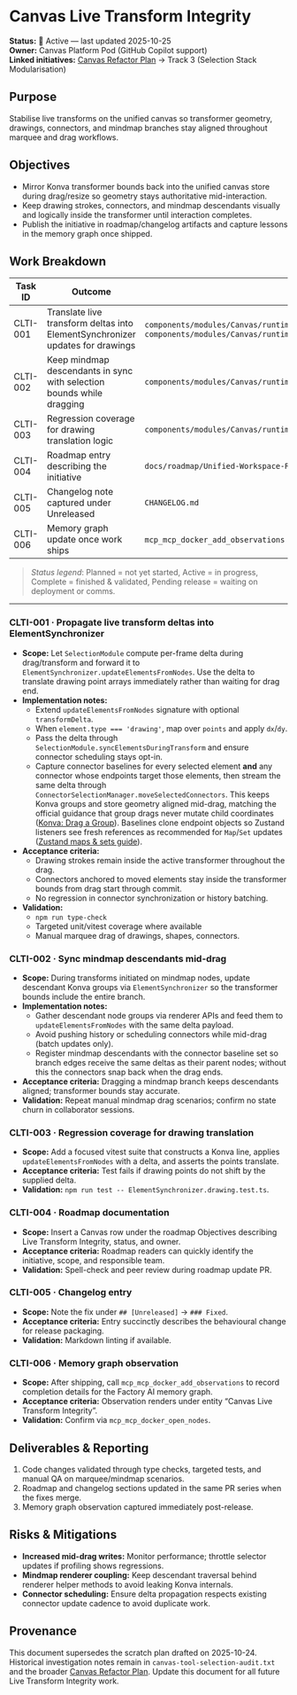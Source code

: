 # Canvas Live Transform Integrity

**Status:** 🔄 Active — last updated 2025-10-25  
**Owner:** Canvas Platform Pod (GitHub Copilot support)  
**Linked initiatives:** [Canvas Refactor Plan](../guidelines/CanvasRefactorPlan.md) → Track 3 (Selection Stack Modularisation)

## Purpose
Stabilise live transforms on the unified canvas so transformer geometry, drawings, connectors, and mindmap branches stay aligned throughout marquee and drag workflows.

## Objectives
- Mirror Konva transformer bounds back into the unified canvas store during drag/resize so geometry stays authoritative mid-interaction.
- Keep drawing strokes, connectors, and mindmap descendants visually and logically inside the transformer until interaction completes.
- Publish the initiative in roadmap/changelog artifacts and capture lessons in the memory graph once shipped.

## Work Breakdown

| Task ID | Outcome | Primary files / systems | Status | Dependencies |
|---------|---------|-------------------------|--------|--------------|
| CLTI-001 | Translate live transform deltas into ElementSynchronizer updates for drawings | `components/modules/Canvas/runtime/features/renderer/modules/SelectionModule.ts`, `components/modules/Canvas/runtime/features/renderer/modules/selection/managers/ElementSynchronizer.ts` | Planned | — |
| CLTI-002 | Keep mindmap descendants in sync with selection bounds while dragging | `components/modules/Canvas/runtime/features/renderer/modules/selection/managers/MindmapSelectionOrchestrator.ts` | Planned | CLTI-001 |
| CLTI-003 | Regression coverage for drawing translation logic | `components/modules/Canvas/runtime/features/renderer/modules/selection/managers/__tests__/ElementSynchronizer.drawing.test.ts` | Planned | CLTI-001 |
| CLTI-004 | Roadmap entry describing the initiative | `docs/roadmap/Unified-Workspace-Roadmap.md` | Planned | CLTI-001 → CLTI-003 |
| CLTI-005 | Changelog note captured under Unreleased | `CHANGELOG.md` | Planned | CLTI-001 → CLTI-003 |
| CLTI-006 | Memory graph update once work ships | `mcp_mcp_docker_add_observations` (Factory AI) | Pending release | CLTI-001 → CLTI-005 |

> _Status legend_: Planned = not yet started, Active = in progress, Complete = finished & validated, Pending release = waiting on deployment or comms.

---

### CLTI-001 · Propagate live transform deltas into ElementSynchronizer

- **Scope:** Let `SelectionModule` compute per-frame delta during drag/transform and forward it to `ElementSynchronizer.updateElementsFromNodes`. Use the delta to translate drawing point arrays immediately rather than waiting for drag end.
- **Implementation notes:**
  - Extend `updateElementsFromNodes` signature with optional `transformDelta`.
  - When `element.type === 'drawing'`, map over `points` and apply `dx`/`dy`.
  - Pass the delta through `SelectionModule.syncElementsDuringTransform` and ensure connector scheduling stays opt-in.
  - Capture connector baselines for every selected element **and** any connector whose endpoints target those elements, then stream the same delta through `ConnectorSelectionManager.moveSelectedConnectors`. This keeps Konva groups and store geometry aligned mid-drag, matching the official guidance that group drags never mutate child coordinates ([Konva: Drag a Group](https://konvajs.org/docs/drag_and_drop/Drag_a_Group.html)). Baselines clone endpoint objects so Zustand listeners see fresh references as recommended for `Map`/`Set` updates ([Zustand maps & sets guide](https://github.com/pmndrs/zustand/blob/main/docs/guides/maps-and-sets-usage.md)).
- **Acceptance criteria:**
  - Drawing strokes remain inside the active transformer throughout the drag.
  - Connectors anchored to moved elements stay inside the transformer bounds from drag start through commit.
  - No regression in connector synchronization or history batching.
- **Validation:**
  - `npm run type-check`
  - Targeted unit/vitest coverage where available
  - Manual marquee drag of drawings, shapes, connectors.

### CLTI-002 · Sync mindmap descendants mid-drag

- **Scope:** During transforms initiated on mindmap nodes, update descendant Konva groups via `ElementSynchronizer` so the transformer bounds include the entire branch.
- **Implementation notes:**
  - Gather descendant node groups via renderer APIs and feed them to `updateElementsFromNodes` with the same delta payload.
  - Avoid pushing history or scheduling connectors while mid-drag (batch updates only).
  - Register mindmap descendants with the connector baseline set so branch edges receive the same deltas as their parent nodes; without this the connectors snap back when the drag ends.
- **Acceptance criteria:** Dragging a mindmap branch keeps descendants aligned; transformer bounds stay accurate.
- **Validation:** Repeat manual mindmap drag scenarios; confirm no state churn in collaborator sessions.

### CLTI-003 · Regression coverage for drawing translation

- **Scope:** Add a focused vitest suite that constructs a Konva line, applies `updateElementsFromNodes` with a delta, and asserts the points translate.
- **Acceptance criteria:** Test fails if drawing points do not shift by the supplied delta.
- **Validation:** `npm run test -- ElementSynchronizer.drawing.test.ts`.

### CLTI-004 · Roadmap documentation

- **Scope:** Insert a Canvas row under the roadmap Objectives describing Live Transform Integrity, status, and owner.
- **Acceptance criteria:** Roadmap readers can quickly identify the initiative, scope, and responsible team.
- **Validation:** Spell-check and peer review during roadmap update PR.

### CLTI-005 · Changelog entry

- **Scope:** Note the fix under `## [Unreleased]` → `### Fixed`.
- **Acceptance criteria:** Entry succinctly describes the behavioural change for release packaging.
- **Validation:** Markdown linting if available.

### CLTI-006 · Memory graph observation

- **Scope:** After shipping, call `mcp_mcp_docker_add_observations` to record completion details for the Factory AI memory graph.
- **Acceptance criteria:** Observation renders under entity “Canvas Live Transform Integrity”.
- **Validation:** Confirm via `mcp_mcp_docker_open_nodes`.

## Deliverables & Reporting

1. Code changes validated through type checks, targeted tests, and manual QA on marquee/mindmap scenarios.
2. Roadmap and changelog sections updated in the same PR series when the fixes merge.
3. Memory graph observation captured immediately post-release.

## Risks & Mitigations

- **Increased mid-drag writes:** Monitor performance; throttle selector updates if profiling shows regressions.
- **Mindmap renderer coupling:** Keep descendant traversal behind renderer helper methods to avoid leaking Konva internals.
- **Connector scheduling:** Ensure delta propagation respects existing connector update cadence to avoid duplicate work.

## Provenance

This document supersedes the scratch plan drafted on 2025-10-24. Historical investigation notes remain in `canvas-tool-selection-audit.txt` and the broader [Canvas Refactor Plan](../guidelines/CanvasRefactorPlan.md). Update this document for all future Live Transform Integrity work.
